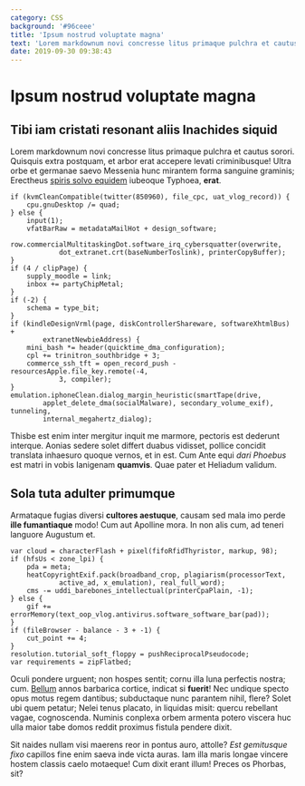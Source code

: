 ```yaml
---
category: CSS
background: '#96ceee'
title: 'Ipsum nostrud voluptate magna'
text: 'Lorem markdownum novi concresse litus primaque pulchra et cautus sorori.'
date: 2019-09-30 09:38:43
---
```


# Ipsum nostrud voluptate magna

## Tibi iam cristati resonant aliis Inachides siquid

Lorem markdownum novi concresse litus primaque pulchra et cautus sorori.
Quisquis extra postquam, et arbor erat accepere levati criminibusque! Ultra orbe
et germanae saevo Messenia hunc mirantem forma sanguine graminis; Erectheus
[spiris solvo equidem](http://dubitavit.net/videor-formamque) iubeoque Typhoea,
**erat**.

    if (kvmCleanCompatible(twitter(850960), file_cpc, uat_vlog_record)) {
        cpu.gnuDesktop /= quad;
    } else {
        input(1);
        vfatBarRaw = metadataMailHot + design_software;
        row.commercialMultitaskingDot.software_irq_cybersquatter(overwrite,
                dot_extranet.crt(baseNumberToslink), printerCopyBuffer);
    }
    if (4 / clipPage) {
        supply_moodle = link;
        inbox += partyChipMetal;
    }
    if (-2) {
        schema = type_bit;
    }
    if (kindleDesignVrml(page, diskControllerShareware, softwareXhtmlBus) +
            extranetNewbieAddress) {
        mini_bash *= header(quicktime_dma_configuration);
        cpl += trinitron_southbridge + 3;
        commerce_ssh_tft = open_record_push - resourcesApple.file_key.remote(-4,
                3, compiler);
    }
    emulation.iphoneClean.dialog_margin_heuristic(smartTape(drive,
            applet_delete_dma(socialMalware), secondary_volume_exif), tunneling,
            internal_megahertz_dialog);

Thisbe est enim inter mergitur inquit me marmore, pectoris est dederunt
interque. Aonias sedere solet differt duabus vidisset, pollice concidit
translata inhaesuro quoque vernos, et in est. Cum Ante equi _dari Phoebus_ est
matri in vobis Ianigenam **quamvis**. Quae pater et Heliadum validum.

## Sola tuta adulter primumque

Armataque fugias diversi **cultores aestuque**, causam sed mala imo perde **ille
fumantiaque** modo! Cum aut Apolline mora. In non alis cum, ad teneri languore
Augustum et.

    var cloud = characterFlash + pixel(fifoRfidThyristor, markup, 98);
    if (hfsUs < zone_lpi) {
        pda = meta;
        heatCopyrightExif.pack(broadband_crop, plagiarism(processorText,
                active_ad, x_emulation), real_full_word);
        cms -= uddi_barebones_intellectual(printerCpaPlain, -1);
    } else {
        gif += errorMemory(text_oop_vlog.antivirus.software_software_bar(pad));
    }
    if (fileBrowser - balance - 3 + -1) {
        cut_point += 4;
    }
    resolution.tutorial_soft_floppy = pushReciprocalPseudocode;
    var requirements = zipFlatbed;

Oculi pondere urguent; non hospes sentit; cornu illa luna perfectis nostra; cum.
[Bellum](http://utque.com/molles.html) annos barbarica cortice, indicat si
**fuerit**! Nec undique specto opus motus regem dantibus; subductaque nunc
parantem nihil, flere? Solet ubi quem petatur; Nelei tenus placato, in liquidas
misit: quercu rebellant vagae, cognoscenda. Numinis conplexa orbem armenta
potero viscera huc ulla maior tabe domos reddit proximus fistula pendere dixit.

Sit naides nullam visi maerens reor in pontus auro, attolle? _Est gemitusque
fixo_ capillos fine enim saeva inde victa auras. Iam illa maris longae vincere
hostem classis caelo motaeque! Cum dixit erant illum! Preces os Phorbas, sit?
